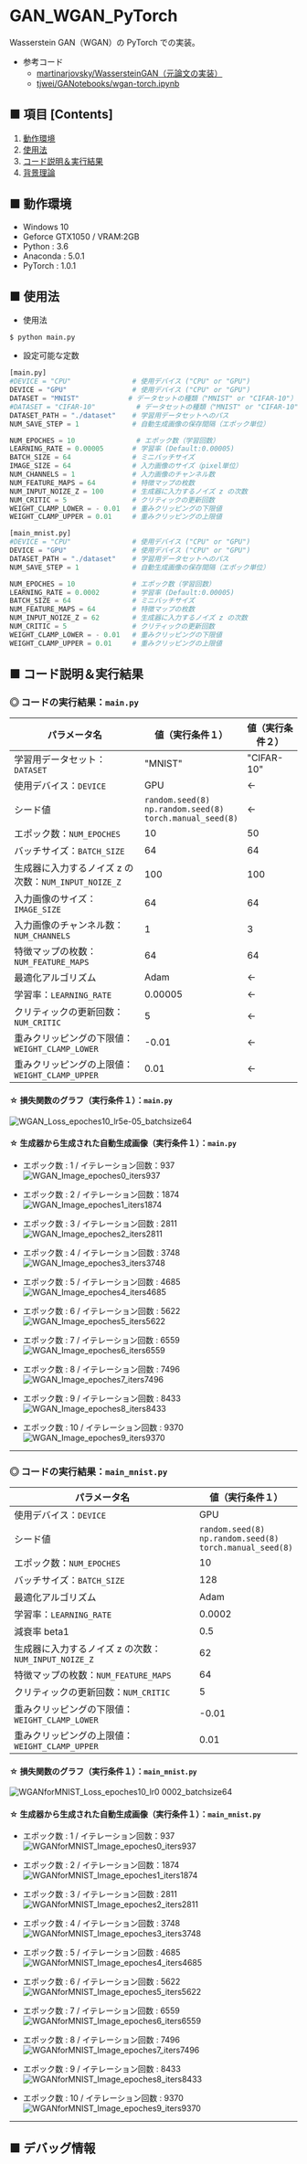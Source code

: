 # GAN_WGAN_PyTorch
Wasserstein GAN（WGAN）の PyTorch での実装。

- 参考コード
    - [martinarjovsky/WassersteinGAN（元論文の実装）](https://github.com/martinarjovsky/WassersteinGAN)
    - [tjwei/GANotebooks/wgan-torch.ipynb](https://github.com/tjwei/GANotebooks/blob/master/wgan-torch.ipynb)


## ■ 項目 [Contents]
1. [動作環境](#動作環境)
1. [使用法](#使用法)
1. [コード説明＆実行結果](#コード説明＆実行結果)
1. [背景理論](https://github.com/Yagami360/My_NoteBook/blob/master/%E6%83%85%E5%A0%B1%E5%B7%A5%E5%AD%A6/%E6%83%85%E5%A0%B1%E5%B7%A5%E5%AD%A6_%E6%A9%9F%E6%A2%B0%E5%AD%A6%E7%BF%92_%E7%94%9F%E6%88%90%E3%83%A2%E3%83%87%E3%83%AB.md#WGAN)

## ■ 動作環境

- Windows 10
- Geforce GTX1050 / VRAM:2GB
- Python : 3.6
- Anaconda : 5.0.1
- PyTorch : 1.0.1

## ■ 使用法

- 使用法
```
$ python main.py
```

- 設定可能な定数

```python
[main.py]
#DEVICE = "CPU"               # 使用デバイス ("CPU" or "GPU")
DEVICE = "GPU"                # 使用デバイス ("CPU" or "GPU")
DATASET = "MNIST"            # データセットの種類（"MNIST" or "CIFAR-10"）
#DATASET = "CIFAR-10"          # データセットの種類（"MNIST" or "CIFAR-10"）
DATASET_PATH = "./dataset"    # 学習用データセットへのパス
NUM_SAVE_STEP = 1             # 自動生成画像の保存間隔（エポック単位）

NUM_EPOCHES = 10               # エポック数（学習回数）
LEARNING_RATE = 0.00005       # 学習率 (Default:0.00005)
BATCH_SIZE = 64               # ミニバッチサイズ
IMAGE_SIZE = 64               # 入力画像のサイズ（pixel単位）
NUM_CHANNELS = 1              # 入力画像のチャンネル数
NUM_FEATURE_MAPS = 64         # 特徴マップの枚数
NUM_INPUT_NOIZE_Z = 100       # 生成器に入力するノイズ z の次数
NUM_CRITIC = 5                # クリティックの更新回数
WEIGHT_CLAMP_LOWER = - 0.01   # 重みクリッピングの下限値
WEIGHT_CLAMP_UPPER = 0.01     # 重みクリッピングの上限値
```

```python
[main_mnist.py]
#DEVICE = "CPU"               # 使用デバイス ("CPU" or "GPU")
DEVICE = "GPU"                # 使用デバイス ("CPU" or "GPU")
DATASET_PATH = "./dataset"    # 学習用データセットへのパス
NUM_SAVE_STEP = 1             # 自動生成画像の保存間隔（エポック単位）

NUM_EPOCHES = 10              # エポック数（学習回数）
LEARNING_RATE = 0.0002        # 学習率 (Default:0.00005)
BATCH_SIZE = 64               # ミニバッチサイズ
NUM_FEATURE_MAPS = 64         # 特徴マップの枚数
NUM_INPUT_NOIZE_Z = 62        # 生成器に入力するノイズ z の次数
NUM_CRITIC = 5                # クリティックの更新回数
WEIGHT_CLAMP_LOWER = - 0.01   # 重みクリッピングの下限値
WEIGHT_CLAMP_UPPER = 0.01     # 重みクリッピングの上限値
```


<a id="コード説明＆実行結果"></a>

## ■ コード説明＆実行結果

### ◎ コードの実行結果：`main.py`

|パラメータ名|値（実行条件１）|値（実行条件２）|
|---|---|---|
|学習用データセット：`DATASET`|"MNIST"|"CIFAR-10"|
|使用デバイス：`DEVICE`|GPU|←|
|シード値|`random.seed(8)`<br>`np.random.seed(8)`<br>`torch.manual_seed(8)`|←|
|エポック数：`NUM_EPOCHES`|10|50|
|バッチサイズ：`BATCH_SIZE`|64|64|
|生成器に入力するノイズ z の次数：`NUM_INPUT_NOIZE_Z`|100|100|
|入力画像のサイズ：`IMAGE_SIZE`|64|64|
|入力画像のチャンネル数：`NUM_CHANNELS`|1|3|
|特徴マップの枚数：`NUM_FEATURE_MAPS`|64|64|
|最適化アルゴリズム|Adam|←|
|学習率：`LEARNING_RATE`|0.00005|←|
|クリティックの更新回数：`NUM_CRITIC`|5|←|
|重みクリッピングの下限値：`WEIGHT_CLAMP_LOWER`|-0.01|←|
|重みクリッピングの上限値：`WEIGHT_CLAMP_UPPER`|0.01|←|


#### ☆ 損失関数のグラフ（実行条件１）：`main.py`
![WGAN_Loss_epoches10_lr5e-05_batchsize64](https://user-images.githubusercontent.com/25688193/56844723-05c8db80-68f0-11e9-8fd3-9f4692c4e27c.png)<br>

<!--
> DCGAN よりは安定しているが、乱高下があり、論文中のグラフと異なる？
-->

#### ☆ 生成器から生成された自動生成画像（実行条件１）：`main.py`

- エポック数 : 1 / イテレーション回数：937<br>
![WGAN_Image_epoches0_iters937](https://user-images.githubusercontent.com/25688193/56844476-9e109180-68eb-11e9-91d9-469c63d82825.png)<br>

- エポック数 : 2 / イテレーション回数：1874<br>
![WGAN_Image_epoches1_iters1874](https://user-images.githubusercontent.com/25688193/56844477-9e109180-68eb-11e9-8503-01f70a512847.png)<br>

- エポック数 : 3 / イテレーション回数 : 2811<br>
![WGAN_Image_epoches2_iters2811](https://user-images.githubusercontent.com/25688193/56844478-9ea92800-68eb-11e9-97c6-3e3242a10202.png)<br>

- エポック数 : 4 / イテレーション回数 : 3748<br>
![WGAN_Image_epoches3_iters3748](https://user-images.githubusercontent.com/25688193/56844473-9d77fb00-68eb-11e9-83f4-ea6681ca6ce1.png)<br>

- エポック数 : 5 / イテレーション回数 : 4685<br>
![WGAN_Image_epoches4_iters4685](https://user-images.githubusercontent.com/25688193/56844474-9d77fb00-68eb-11e9-91d0-f8c19699e22e.png)<br>

- エポック数 : 6 / イテレーション回数 : 5622<br>
![WGAN_Image_epoches5_iters5622](https://user-images.githubusercontent.com/25688193/56844475-9e109180-68eb-11e9-970a-dbc9a4f1e29f.png)<br>

- エポック数 : 7 / イテレーション回数 : 6559<br>
![WGAN_Image_epoches6_iters6559](https://user-images.githubusercontent.com/25688193/56844499-fa73b100-68eb-11e9-82ee-bd3512fd13b2.png)<br>

- エポック数 : 8 / イテレーション回数 : 7496<br>
![WGAN_Image_epoches7_iters7496](https://user-images.githubusercontent.com/25688193/56844598-c8634e80-68ed-11e9-93e9-2401d2909c6f.png)<br>

- エポック数 : 9 / イテレーション回数 : 8433<br>
![WGAN_Image_epoches8_iters8433](https://user-images.githubusercontent.com/25688193/56844599-c8634e80-68ed-11e9-9bd8-0718ee102c0d.png)<br>

- エポック数 : 10 / イテレーション回数 : 9370<br>
![WGAN_Image_epoches9_iters9370](https://user-images.githubusercontent.com/25688193/56844720-f3e73880-68ef-11e9-9c0f-fe86df550736.png)<br>

---

### ◎ コードの実行結果：`main_mnist.py`

|パラメータ名|値（実行条件１）|
|---|---|
|使用デバイス：`DEVICE`|GPU|
|シード値|`random.seed(8)`<br>`np.random.seed(8)`<br>`torch.manual_seed(8)`|
|エポック数：`NUM_EPOCHES`|10|
|バッチサイズ：`BATCH_SIZE`|128|
|最適化アルゴリズム|Adam|
|学習率：`LEARNING_RATE`|0.0002|
|減衰率 beta1|0.5|
|生成器に入力するノイズ z の次数：`NUM_INPUT_NOIZE_Z`|62|
|特徴マップの枚数：`NUM_FEATURE_MAPS`|64|
|クリティックの更新回数：`NUM_CRITIC`|5|←|
|重みクリッピングの下限値：`WEIGHT_CLAMP_LOWER`|-0.01|←|
|重みクリッピングの上限値：`WEIGHT_CLAMP_UPPER`|0.01|←|

#### ☆ 損失関数のグラフ（実行条件１）：`main_mnist.py`
![WGANforMNIST_Loss_epoches10_lr0 0002_batchsize64](https://user-images.githubusercontent.com/25688193/56844042-1031a800-68e5-11e9-833d-7307db54b21f.png)<br>

#### ☆ 生成器から生成された自動生成画像（実行条件１）：`main_mnist.py`

- エポック数 : 1 / イテレーション回数：937<br>
![WGANforMNIST_Image_epoches0_iters937](https://user-images.githubusercontent.com/25688193/56844069-5555da00-68e5-11e9-8290-055a686cbbed.png)<br>

- エポック数 : 2 / イテレーション回数：1874<br>
![WGANforMNIST_Image_epoches1_iters1874](https://user-images.githubusercontent.com/25688193/56844070-5555da00-68e5-11e9-9ffe-cc4bf0047515.png)<br>

- エポック数 : 3 / イテレーション回数 : 2811<br>
![WGANforMNIST_Image_epoches2_iters2811](https://user-images.githubusercontent.com/25688193/56844060-538c1680-68e5-11e9-8cb3-971d000ac756.png)<br>

- エポック数 : 4 / イテレーション回数 : 3748<br>
![WGANforMNIST_Image_epoches3_iters3748](https://user-images.githubusercontent.com/25688193/56844061-5424ad00-68e5-11e9-84f5-f2b6613e7c35.png)<br>

- エポック数 : 5 / イテレーション回数 : 4685<br>
![WGANforMNIST_Image_epoches4_iters4685](https://user-images.githubusercontent.com/25688193/56844062-5424ad00-68e5-11e9-81c5-5501fae3a420.png)<br>

- エポック数 : 6 / イテレーション回数 : 5622<br>
![WGANforMNIST_Image_epoches5_iters5622](https://user-images.githubusercontent.com/25688193/56844063-5424ad00-68e5-11e9-8c4d-2626bb333c19.png)<br>

- エポック数 : 7 / イテレーション回数 : 6559<br>
![WGANforMNIST_Image_epoches6_iters6559](https://user-images.githubusercontent.com/25688193/56844064-54bd4380-68e5-11e9-835d-30efaaaeba2d.png)<br>

- エポック数 : 8 / イテレーション回数 : 7496<br>
![WGANforMNIST_Image_epoches7_iters7496](https://user-images.githubusercontent.com/25688193/56844065-54bd4380-68e5-11e9-80bd-704e936be65f.png)<br>

- エポック数 : 9 / イテレーション回数 : 8433<br>
![WGANforMNIST_Image_epoches8_iters8433](https://user-images.githubusercontent.com/25688193/56844066-54bd4380-68e5-11e9-8949-c0dc73bd2a7f.png)<br>

- エポック数 : 10 / イテレーション回数 : 9370<br>
![WGANforMNIST_Image_epoches9_iters9370](https://user-images.githubusercontent.com/25688193/56844067-5555da00-68e5-11e9-9bd9-d010db367729.png)<br>

---


## ■ デバッグ情報
